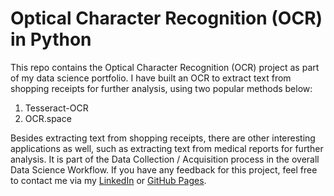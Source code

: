 # Optical Character Recognition (OCR) in Python
This repo contains the Optical Character Recognition (OCR) project as part of my data science portfolio. I have built an OCR to extract text from shopping receipts for further analysis, using two popular methods below:

1. Tesseract-OCR
2. OCR.space

Besides extracting text from shopping receipts, there are other interesting applications as well, such as extracting text from medical reports for further analysis. It is part of the Data Collection / Acquisition process in the overall Data Science Workflow. If you have any feedback for this project, feel free to contact me via my [LinkedIn](https://www.linkedin.com/in/limchiahooi) or [GitHub Pages](https://limchiahooi.github.io).
